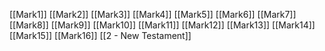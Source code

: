 [[Mark1]]
[[Mark2]]
[[Mark3]]
[[Mark4]]
[[Mark5]]
[[Mark6]]
[[Mark7]]
[[Mark8]]
[[Mark9]]
[[Mark10]]
[[Mark11]]
[[Mark12]]
[[Mark13]]
[[Mark14]]
[[Mark15]]
[[Mark16]]
[[2 - New Testament]]